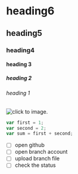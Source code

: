 # heading6
## heading5
### heading4
#### heading 3
##### heading 2
###### heading 1


![click to image.](https://learn.microsoft.com/en-us/training/azure-devops/shared/media/mara.png)


```javascript
var first = 1;
var second = 2;
var sum = first + second;
```


- [ ] open github
- [ ] open branch account
- [ ] upload branch file
- [ ] check the status
